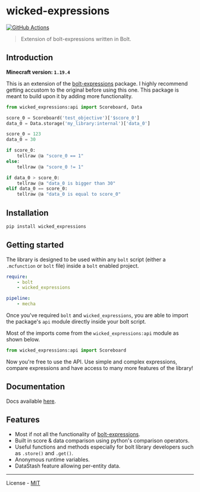 # wicked-expressions

[![GitHub Actions](https://github.com/reapermc/wicked-expressions/workflows/CI/badge.svg)](https://github.com/reapermc/wicked-expressions/actions)

> Extension of bolt-expressions written in Bolt.


## Introduction

**Minecraft version: `1.19.4`**

This is an extension of the [bolt-expressions](https://github.com/rx-modules/bolt-expressions) package. I highly recommend getting accustom to the original before using this one. This package is meant to build upon it by adding more functionality.


```py
from wicked_expressions:api import Scoreboard, Data

score_0 = Scoreboard('test_objective')['$score_0']
data_0 = Data.storage('my_library:internal')['data_0']

score_0 = 123
data_0 = 30

if score_0:
    tellraw @a "score_0 == 1"
else:
    tellraw @a "score_0 != 1"

if data_0 > score_0:
    tellraw @a "data_0 is bigger than 30"
elif data_0 == score_0:
    tellraw @a "data_0 is equal to score_0"
```

## Installation

```bash
pip install wicked_expressions
```

## Getting started

The library is designed to be used within any `bolt` script (either a `.mcfunction` or `bolt` file) inside a `bolt` enabled project.

```yaml
require:
    - bolt
    - wicked_expressions

pipeline:
    - mecha
```

Once you've required `bolt` and `wicked_expressions`, you are able to import the package's `api` module directly inside your bolt script.

Most of the imports come from the `wicked_expressions:api` module as shown below.

```py
from wicked_expressions:api import Scoreboard
```

Now you're free to use the API. Use simple and complex expressions, compare expressions and have access to many more features of the library!


## Documentation

Docs available [here](./docs/home.md).

## Features

- Most if not all the functionality of [bolt-expressions](https://github.com/rx-modules/bolt-expressions).
- Built in score & data comparison using python's comparison operators.
- Useful functions and methods especially for bolt library developers such as `.store()` and `.get()`.
- Anonymous runtime variables.
- DataStash feature allowing per-entity data.

---

License - [MIT](https://github.com/reapermc/wicked-expressions/blob/main/LICENSE)
